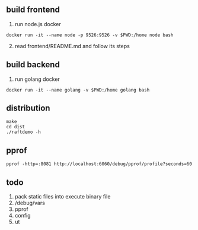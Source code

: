 ## build frontend

1. run node.js docker
```
docker run -it --name node -p 9526:9526 -v $PWD:/home node bash
```

2. read frontend/README.md and follow its steps


## build backend

1. run golang docker
```
docker run -it --name golang -v $PWD:/home golang bash
```

## distribution

```
make
cd dist
./raftdemo -h
```

## pprof

```
pprof -http=:8081 http://localhost:6060/debug/pprof/profile?seconds=60
```

## todo
1. pack static files into execute binary file
2. /debug/vars
3. pprof
4. config
5. ut
